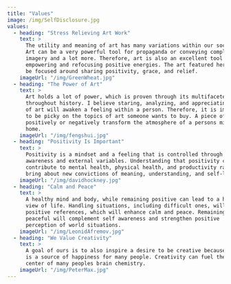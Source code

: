 ```yaml
---
title: "Values"
image: /img/SelfDisclosure.jpg
values:
  - heading: "Stress Relieving Art Work"
    text: >
      The utility and meaning of art has many variations within our society.
      Art can be a very powerful tool for propaganda or conveying complex
      imagery and a lot more. Therefore, art is also an excellent tool in
      empowering and refocusing positive energies. The art featured here will
      be focused around sharing positivity, grace, and relief.
    imageUrl: "/img/GreenWheat.jpg"
  - heading: "The Power of Art"
    text: >
      Art holds a lot of power, which is proven through its multifaceted uses
      throughout history. I believe staring, analyzing, and appreciating a work
      of art will awaken a feeling within a person. Therefore, it is important
      to be picky on the topics of art someone wants to buy. A piece of art can
      positively or negatively transform the atmosphere of a persons mind or
      home.
    imageUrl: "/img/fengshui.jpg"
  - heading: "Positivity Is Important"
    text: >
      Positivity is a mindset and a feeling that is controlled through self
      awareness and external variables. Understanding that positivity can
      contribute to mental health, physical health, and productivity rates can
      bring about new convictions of meaning, understanding, and self-love.  
    imageUrl: "/img/davidhockney.jpg"
  - heading: "Calm and Peace"
    text: >
      A healthy mind and body, while remaining positive can lead to a healthy
      view of life. Handling situations, including difficult ones, will have
      positive references, which will enhance calm and peace. Remaining calm and
      peaceful will complement self awareness and strengthen positive
      perception of world situations.
    imageUrl: "/img/LeonidAfremov.jpg"
  - heading: "We Value Creativity"
    text: >
      A goal of ours is to also inspire a desire to be creative because it
      is a source of happiness for many people. Creativity can fuel the pleasure
      center of many peoples brain chemistry.
    imageUrl: "/img/PeterMax.jpg"
---
```

